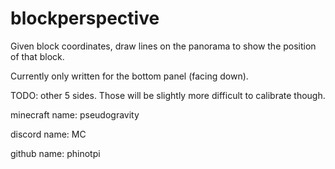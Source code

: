 # blockperspective

Given block coordinates, draw lines on the panorama to show the position of that block.

Currently only written for the bottom panel (facing down).

TODO: other 5 sides.  Those will be slightly more difficult to calibrate though.



minecraft name: pseudogravity

discord name: MC

github name: phinotpi
